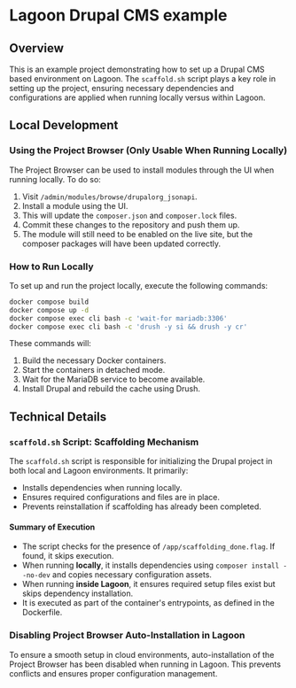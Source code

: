 # Lagoon Drupal CMS example

## Overview

This is an example project demonstrating how to set up a Drupal CMS based environment on Lagoon. The `scaffold.sh` script plays a key role in setting up the project, ensuring necessary dependencies and configurations are applied when running locally versus within Lagoon.

## Local Development

### Using the Project Browser (Only Usable When Running Locally)

The Project Browser can be used to install modules through the UI when running locally. To do so:

1. Visit `/admin/modules/browse/drupalorg_jsonapi`.
2. Install a module using the UI.
3. This will update the `composer.json` and `composer.lock` files.
4. Commit these changes to the repository and push them up.
5. The module will still need to be enabled on the live site, but the composer packages will have been updated correctly.

### How to Run Locally

To set up and run the project locally, execute the following commands:

```sh
docker compose build
docker compose up -d
docker compose exec cli bash -c 'wait-for mariadb:3306'
docker compose exec cli bash -c 'drush -y si && drush -y cr'
```

These commands will:

1. Build the necessary Docker containers.
2. Start the containers in detached mode.
3. Wait for the MariaDB service to become available.
4. Install Drupal and rebuild the cache using Drush.

## Technical Details

### `scaffold.sh` Script: Scaffolding Mechanism

The `scaffold.sh` script is responsible for initializing the Drupal project in both local and Lagoon environments. It primarily:

- Installs dependencies when running locally.
- Ensures required configurations and files are in place.
- Prevents reinstallation if scaffolding has already been completed.

#### Summary of Execution

- The script checks for the presence of `/app/scaffolding_done.flag`. If found, it skips execution.
- When running **locally**, it installs dependencies using `composer install --no-dev` and copies necessary configuration assets.
- When running **inside Lagoon**, it ensures required setup files exist but skips dependency installation.
- It is executed as part of the container's entrypoints, as defined in the Dockerfile.

### Disabling Project Browser Auto-Installation in Lagoon

To ensure a smooth setup in cloud environments, auto-installation of the Project Browser has been disabled when running in Lagoon. This prevents conflicts and ensures proper configuration management.


